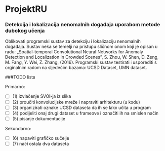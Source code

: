 # ProjektRU

### Detekcija i lokalizacija nenomalnih događaja uporabom metode dubokog učenja

Oblikovati programski sustav za detekciju i lokalizaciju nenomalnih događaja. Sustav neka se temelji na pristupu sličnom
onom koji je opisan u radu: „Spatial-temporal Convolutional Neural Networks for Anomaly Detection and Localization in
Crowded Scenes”, S. Zhou, W. Shen, D. Zeng, M. Fang, Y. Wei, Z. Zhang, (2016). Programski sustav testirati i usporediti
s orginalnim radom na sljedećim bazama: UCSD Dataset, UMN dataset.

###TODO lista

Primarno:
- [ ] (1) izvlačenje SVOI-ja iz slika
- [ ] (2) proučiti konvolucijske mreže i napraviti arhitekturu (u kodu)
- [ ] (3) organizirati oznake UCSD dataseta da ih se lako učita u program
- [ ] (4) podijeliti onaj drugi dataset u frameove i označiti ih na smislen način
- [ ] (5) pisanje dokumentacije

Sekundarno:
- [ ] (6) napaviti grafičko sučelje 
- [ ] (7) naći ostala dva dataseta 
